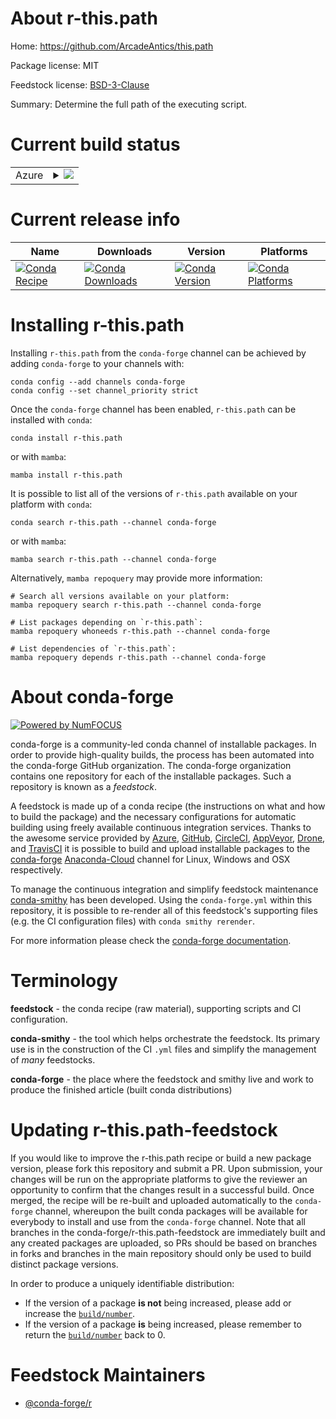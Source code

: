 About r-this.path
=================

Home: https://github.com/ArcadeAntics/this.path

Package license: MIT

Feedstock license: [BSD-3-Clause](https://github.com/conda-forge/r-this.path-feedstock/blob/main/LICENSE.txt)

Summary: Determine the full path of the executing script.

Current build status
====================


<table>
    
  <tr>
    <td>Azure</td>
    <td>
      <details>
        <summary>
          <a href="https://dev.azure.com/conda-forge/feedstock-builds/_build/latest?definitionId=17898&branchName=main">
            <img src="https://dev.azure.com/conda-forge/feedstock-builds/_apis/build/status/r-this.path-feedstock?branchName=main">
          </a>
        </summary>
        <table>
          <thead><tr><th>Variant</th><th>Status</th></tr></thead>
          <tbody><tr>
              <td>linux_64_r_base4.1</td>
              <td>
                <a href="https://dev.azure.com/conda-forge/feedstock-builds/_build/latest?definitionId=17898&branchName=main">
                  <img src="https://dev.azure.com/conda-forge/feedstock-builds/_apis/build/status/r-this.path-feedstock?branchName=main&jobName=linux&configuration=linux%20linux_64_r_base4.1" alt="variant">
                </a>
              </td>
            </tr><tr>
              <td>linux_64_r_base4.2</td>
              <td>
                <a href="https://dev.azure.com/conda-forge/feedstock-builds/_build/latest?definitionId=17898&branchName=main">
                  <img src="https://dev.azure.com/conda-forge/feedstock-builds/_apis/build/status/r-this.path-feedstock?branchName=main&jobName=linux&configuration=linux%20linux_64_r_base4.2" alt="variant">
                </a>
              </td>
            </tr><tr>
              <td>osx_64_r_base4.1</td>
              <td>
                <a href="https://dev.azure.com/conda-forge/feedstock-builds/_build/latest?definitionId=17898&branchName=main">
                  <img src="https://dev.azure.com/conda-forge/feedstock-builds/_apis/build/status/r-this.path-feedstock?branchName=main&jobName=osx&configuration=osx%20osx_64_r_base4.1" alt="variant">
                </a>
              </td>
            </tr><tr>
              <td>osx_64_r_base4.2</td>
              <td>
                <a href="https://dev.azure.com/conda-forge/feedstock-builds/_build/latest?definitionId=17898&branchName=main">
                  <img src="https://dev.azure.com/conda-forge/feedstock-builds/_apis/build/status/r-this.path-feedstock?branchName=main&jobName=osx&configuration=osx%20osx_64_r_base4.2" alt="variant">
                </a>
              </td>
            </tr><tr>
              <td>win_64</td>
              <td>
                <a href="https://dev.azure.com/conda-forge/feedstock-builds/_build/latest?definitionId=17898&branchName=main">
                  <img src="https://dev.azure.com/conda-forge/feedstock-builds/_apis/build/status/r-this.path-feedstock?branchName=main&jobName=win&configuration=win%20win_64_" alt="variant">
                </a>
              </td>
            </tr>
          </tbody>
        </table>
      </details>
    </td>
  </tr>
</table>

Current release info
====================

| Name | Downloads | Version | Platforms |
| --- | --- | --- | --- |
| [![Conda Recipe](https://img.shields.io/badge/recipe-r--this.path-green.svg)](https://anaconda.org/conda-forge/r-this.path) | [![Conda Downloads](https://img.shields.io/conda/dn/conda-forge/r-this.path.svg)](https://anaconda.org/conda-forge/r-this.path) | [![Conda Version](https://img.shields.io/conda/vn/conda-forge/r-this.path.svg)](https://anaconda.org/conda-forge/r-this.path) | [![Conda Platforms](https://img.shields.io/conda/pn/conda-forge/r-this.path.svg)](https://anaconda.org/conda-forge/r-this.path) |

Installing r-this.path
======================

Installing `r-this.path` from the `conda-forge` channel can be achieved by adding `conda-forge` to your channels with:

```
conda config --add channels conda-forge
conda config --set channel_priority strict
```

Once the `conda-forge` channel has been enabled, `r-this.path` can be installed with `conda`:

```
conda install r-this.path
```

or with `mamba`:

```
mamba install r-this.path
```

It is possible to list all of the versions of `r-this.path` available on your platform with `conda`:

```
conda search r-this.path --channel conda-forge
```

or with `mamba`:

```
mamba search r-this.path --channel conda-forge
```

Alternatively, `mamba repoquery` may provide more information:

```
# Search all versions available on your platform:
mamba repoquery search r-this.path --channel conda-forge

# List packages depending on `r-this.path`:
mamba repoquery whoneeds r-this.path --channel conda-forge

# List dependencies of `r-this.path`:
mamba repoquery depends r-this.path --channel conda-forge
```


About conda-forge
=================

[![Powered by
NumFOCUS](https://img.shields.io/badge/powered%20by-NumFOCUS-orange.svg?style=flat&colorA=E1523D&colorB=007D8A)](https://numfocus.org)

conda-forge is a community-led conda channel of installable packages.
In order to provide high-quality builds, the process has been automated into the
conda-forge GitHub organization. The conda-forge organization contains one repository
for each of the installable packages. Such a repository is known as a *feedstock*.

A feedstock is made up of a conda recipe (the instructions on what and how to build
the package) and the necessary configurations for automatic building using freely
available continuous integration services. Thanks to the awesome service provided by
[Azure](https://azure.microsoft.com/en-us/services/devops/), [GitHub](https://github.com/),
[CircleCI](https://circleci.com/), [AppVeyor](https://www.appveyor.com/),
[Drone](https://cloud.drone.io/welcome), and [TravisCI](https://travis-ci.com/)
it is possible to build and upload installable packages to the
[conda-forge](https://anaconda.org/conda-forge) [Anaconda-Cloud](https://anaconda.org/)
channel for Linux, Windows and OSX respectively.

To manage the continuous integration and simplify feedstock maintenance
[conda-smithy](https://github.com/conda-forge/conda-smithy) has been developed.
Using the ``conda-forge.yml`` within this repository, it is possible to re-render all of
this feedstock's supporting files (e.g. the CI configuration files) with ``conda smithy rerender``.

For more information please check the [conda-forge documentation](https://conda-forge.org/docs/).

Terminology
===========

**feedstock** - the conda recipe (raw material), supporting scripts and CI configuration.

**conda-smithy** - the tool which helps orchestrate the feedstock.
                   Its primary use is in the construction of the CI ``.yml`` files
                   and simplify the management of *many* feedstocks.

**conda-forge** - the place where the feedstock and smithy live and work to
                  produce the finished article (built conda distributions)


Updating r-this.path-feedstock
==============================

If you would like to improve the r-this.path recipe or build a new
package version, please fork this repository and submit a PR. Upon submission,
your changes will be run on the appropriate platforms to give the reviewer an
opportunity to confirm that the changes result in a successful build. Once
merged, the recipe will be re-built and uploaded automatically to the
`conda-forge` channel, whereupon the built conda packages will be available for
everybody to install and use from the `conda-forge` channel.
Note that all branches in the conda-forge/r-this.path-feedstock are
immediately built and any created packages are uploaded, so PRs should be based
on branches in forks and branches in the main repository should only be used to
build distinct package versions.

In order to produce a uniquely identifiable distribution:
 * If the version of a package **is not** being increased, please add or increase
   the [``build/number``](https://docs.conda.io/projects/conda-build/en/latest/resources/define-metadata.html#build-number-and-string).
 * If the version of a package **is** being increased, please remember to return
   the [``build/number``](https://docs.conda.io/projects/conda-build/en/latest/resources/define-metadata.html#build-number-and-string)
   back to 0.

Feedstock Maintainers
=====================

* [@conda-forge/r](https://github.com/conda-forge/r/)

